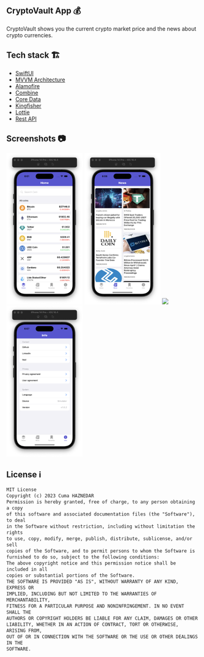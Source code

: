## CryptoVault App 💰
CryptoVault shows you the current crypto market price and the news about crypto currencies.

## Tech stack 🏗
* [SwiftUI](https://developer.apple.com/xcode/swiftui/)
* [MVVM Architecture](https://developer.android.com/jetpack/guide)
* [Alamofire](https://github.com/Alamofire/Alamofire)
* [Combine](https://developer.apple.com/documentation/combine)
* [Core Data](https://developer.apple.com/documentation/coredata)
* [Kingfisher](https://github.com/onevcat/Kingfisher)
* [Lottie](https://github.com/airbnb/lottie-ios)
* [Rest API](https://github.com/airbnb/lottie-ios)



## Screenshots 📷
<img src="Media/homepage.png" width="200" /> <img src="Media/news.png" width="200" /> <img src="Media/favorıte.png" width="200" /> <img src="Media/info.png" width="200" />




## License  ℹ️
```
MIT License
Copyright (c) 2023 Cuma HAZNEDAR
Permission is hereby granted, free of charge, to any person obtaining a copy
of this software and associated documentation files (the "Software"), to deal
in the Software without restriction, including without limitation the rights
to use, copy, modify, merge, publish, distribute, sublicense, and/or sell
copies of the Software, and to permit persons to whom the Software is
furnished to do so, subject to the following conditions:
The above copyright notice and this permission notice shall be included in all
copies or substantial portions of the Software.
THE SOFTWARE IS PROVIDED "AS IS", WITHOUT WARRANTY OF ANY KIND, EXPRESS OR
IMPLIED, INCLUDING BUT NOT LIMITED TO THE WARRANTIES OF MERCHANTABILITY,
FITNESS FOR A PARTICULAR PURPOSE AND NONINFRINGEMENT. IN NO EVENT SHALL THE
AUTHORS OR COPYRIGHT HOLDERS BE LIABLE FOR ANY CLAIM, DAMAGES OR OTHER
LIABILITY, WHETHER IN AN ACTION OF CONTRACT, TORT OR OTHERWISE, ARISING FROM,
OUT OF OR IN CONNECTION WITH THE SOFTWARE OR THE USE OR OTHER DEALINGS IN THE
SOFTWARE.
```
